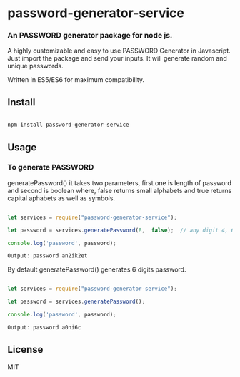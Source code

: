 # password-generator-service
### An PASSWORD generator package for node js.

A highly customizable and easy to use PASSWORD Generator in Javascript. Just import the package and send your inputs. It will generate random and unique passwords.

Written in ES5/ES6 for maximum compatibility.

## Install

```javascript

npm install password-generator-service

```

## Usage

### To generate PASSWORD

generatePassword() it takes two parameters, first one is length of password and second is boolean where, false returns small alphabets and true returns capital aphabets as well as symbols.

```javascript

let services = require("password-generator-service");

let password = services.generatePassword(8,  false);  // any digit 4, 6, 8,...

console.log('password', password);

Output: password an2ik2et

```

By default generatePassword() generates 6 digits password.

```javascript

let services = require("password-generator-service");

let password = services.generatePassword();

console.log('password', password);

Output: password a0ni6c

```

## License

MIT